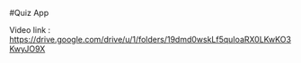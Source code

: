 #Quiz App

Video link : https://drive.google.com/drive/u/1/folders/19dmd0wskLf5quIoaRX0LKwKO3KwyJO9X
